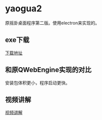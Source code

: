 # yaogua2
原摇卦桌面程序第二版。使用electron来实现的。


## exe下载
[下载地址](https://1drv.ms/u/s!AuCYFvwp2KHMgpQk6qBazehlSG5i-w?e=4FjlAh)



## 和原QWebEngine实现的对比
安装包体积更小，程序启动更快。



## 视频讲解

[视频讲解](https://www.bilibili.com/video/BV19T4y1w7vH/)